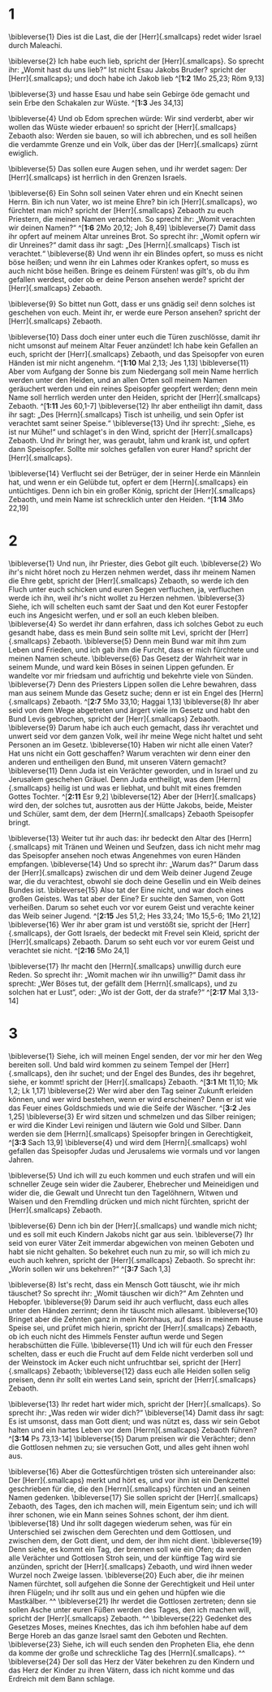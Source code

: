 # 1
\bibleverse{1} Dies ist die Last, die der [Herr]{.smallcaps} redet wider Israel durch Maleachi. 


\bibleverse{2} Ich habe euch lieb, spricht der [Herr]{.smallcaps}. So sprecht ihr: „Womit hast du uns lieb?“ Ist nicht Esau Jakobs Bruder? spricht der [Herr]{.smallcaps}; und doch habe ich Jakob lieb 
^[**1:2** 1Mo 25,23; Röm 9,13] 


\bibleverse{3} und hasse Esau und habe sein Gebirge öde gemacht und sein Erbe den Schakalen zur Wüste. 
^[**1:3** Jes 34,13] 


\bibleverse{4} Und ob Edom sprechen würde: Wir sind verderbt, aber wir wollen das Wüste wieder erbauen! so spricht der [Herr]{.smallcaps} Zebaoth also: Werden sie bauen, so will ich abbrechen, und es soll heißen die verdammte Grenze und ein Volk, über das der [Herr]{.smallcaps} zürnt ewiglich. 


\bibleverse{5} Das sollen eure Augen sehen, und ihr werdet sagen: Der [Herr]{.smallcaps} ist herrlich in den Grenzen Israels. 


\bibleverse{6} Ein Sohn soll seinen Vater ehren und ein Knecht seinen Herrn. Bin ich nun Vater, wo ist meine Ehre? bin ich [Herr]{.smallcaps}, wo fürchtet man mich? spricht der [Herr]{.smallcaps} Zebaoth zu euch Priestern, die meinen Namen verachten. So sprecht ihr: „Womit verachten wir deinen Namen?“ ^[**1:6** 2Mo 20,12; Joh 8,49] \bibleverse{7} Damit dass ihr opfert auf meinem Altar unreines Brot. So sprecht ihr: „Womit opfern wir dir Unreines?“ damit dass ihr sagt: „Des [Herrn]{.smallcaps} Tisch ist verachtet.“ \bibleverse{8} Und wenn ihr ein Blindes opfert, so muss es nicht böse heißen; und wenn ihr ein Lahmes oder Krankes opfert, so muss es auch nicht böse heißen. Bringe es deinem Fürsten! was gilt's, ob du ihm gefallen werdest, oder ob er deine Person ansehen werde? spricht der [Herr]{.smallcaps} Zebaoth. 



\bibleverse{9} So bittet nun Gott, dass er uns gnädig sei! denn solches ist geschehen von euch. Meint ihr, er werde eure Person ansehen? spricht der [Herr]{.smallcaps} Zebaoth. 


\bibleverse{10} Dass doch einer unter euch die Türen zuschlösse, damit ihr nicht umsonst auf meinem Altar Feuer anzündet! Ich habe kein Gefallen an euch, spricht der [Herr]{.smallcaps} Zebaoth, und das Speisopfer von euren Händen ist mir nicht angenehm. ^[**1:10** Mal 2,13; Jes 1,13] \bibleverse{11} Aber vom Aufgang der Sonne bis zum Niedergang soll mein Name herrlich werden unter den Heiden, und an allen Orten soll meinem Namen geräuchert werden und ein reines Speisopfer geopfert werden; denn mein Name soll herrlich werden unter den Heiden, spricht der [Herr]{.smallcaps} Zebaoth. ^[**1:11** Jes 60,1-7] \bibleverse{12} Ihr aber entheiligt ihn damit, dass ihr sagt: „Des [Herrn]{.smallcaps} Tisch ist unheilig, und sein Opfer ist verachtet samt seiner Speise.“ \bibleverse{13} Und ihr sprecht: „Siehe, es ist nur Mühe!“ und schlaget's in den Wind, spricht der [Herr]{.smallcaps} Zebaoth. Und ihr bringt her, was geraubt, lahm und krank ist, und opfert dann Speisopfer. Sollte mir solches gefallen von eurer Hand? spricht der [Herr]{.smallcaps}. 

 

\bibleverse{14} Verflucht sei der Betrüger, der in seiner Herde ein Männlein hat, und wenn er ein Gelübde tut, opfert er dem [Herrn]{.smallcaps} ein untüchtiges. Denn ich bin ein großer König, spricht der [Herr]{.smallcaps} Zebaoth, und mein Name ist schrecklich unter den Heiden. ^[**1:14** 3Mo 22,19] 
 
# 2
\bibleverse{1} Und nun, ihr Priester, dies Gebot gilt euch. \bibleverse{2} Wo ihr's nicht höret noch zu Herzen nehmen werdet, dass ihr meinem Namen die Ehre gebt, spricht der [Herr]{.smallcaps} Zebaoth, so werde ich den Fluch unter euch schicken und euren Segen verfluchen, ja, verfluchen werde ich ihn, weil ihr's nicht wollet zu Herzen nehmen. \bibleverse{3} Siehe, ich will schelten euch samt der Saat und den Kot eurer Festopfer euch ins Angesicht werfen, und er soll an euch kleben bleiben. \bibleverse{4} So werdet ihr dann erfahren, dass ich solches Gebot zu euch gesandt habe, dass es mein Bund sein sollte mit Levi, spricht der [Herr]{.smallcaps} Zebaoth. \bibleverse{5} Denn mein Bund war mit ihm zum Leben und Frieden, und ich gab ihm die Furcht, dass er mich fürchtete und meinen Namen scheute. \bibleverse{6} Das Gesetz der Wahrheit war in seinem Munde, und ward kein Böses in seinen Lippen gefunden. Er wandelte vor mir friedsam und aufrichtig und bekehrte viele von Sünden. \bibleverse{7} Denn des Priesters Lippen sollen die Lehre bewahren, dass man aus seinem Munde das Gesetz suche; denn er ist ein Engel des [Herrn]{.smallcaps} Zebaoth. ^[**2:7** 5Mo 33,10; Haggai 1,13] \bibleverse{8} Ihr aber seid von dem Wege abgetreten und ärgert viele im Gesetz und habt den Bund Levis gebrochen, spricht der [Herr]{.smallcaps} Zebaoth. \bibleverse{9} Darum habe ich auch euch gemacht, dass ihr verachtet und unwert seid vor dem ganzen Volk, weil ihr meine Wege nicht haltet und seht Personen an im Gesetz. \bibleverse{10} Haben wir nicht alle einen Vater? Hat uns nicht ein Gott geschaffen? Warum verachten wir denn einer den anderen und entheiligen den Bund, mit unseren Vätern gemacht? \bibleverse{11} Denn Juda ist ein Verächter geworden, und in Israel und zu Jerusalem geschehen Gräuel. Denn Juda entheiligt, was dem [Herrn]{.smallcaps} heilig ist und was er liebhat, und buhlt mit eines fremden Gottes Tochter. ^[**2:11** Esr 9,2] \bibleverse{12} Aber der [Herr]{.smallcaps} wird den, der solches tut, ausrotten aus der Hütte Jakobs, beide, Meister und Schüler, samt dem, der dem [Herrn]{.smallcaps} Zebaoth Speisopfer bringt. 

 

\bibleverse{13} Weiter tut ihr auch das: ihr bedeckt den Altar des [Herrn]{.smallcaps} mit Tränen und Weinen und Seufzen, dass ich nicht mehr mag das Speisopfer ansehen noch etwas Angenehmes von euren Händen empfangen. \bibleverse{14} Und so sprecht ihr: „Warum das?“ Darum dass der [Herr]{.smallcaps} zwischen dir und dem Weib deiner Jugend Zeuge war, die du verachtest, obwohl sie doch deine Gesellin und ein Weib deines Bundes ist. \bibleverse{15} Also tat der Eine nicht, und war doch eines großen Geistes. Was tat aber der Eine? Er suchte den Samen, von Gott verheißen. Darum so sehet euch vor vor eurem Geist und verachte keiner das Weib seiner Jugend. ^[**2:15** Jes 51,2; Hes 33,24; 1Mo 15,5-6; 1Mo 21,12] \bibleverse{16} Wer ihr aber gram ist und verstößt sie, spricht der [Herr]{.smallcaps}, der Gott Israels, der bedeckt mit Frevel sein Kleid, spricht der [Herr]{.smallcaps} Zebaoth. Darum so seht euch vor vor eurem Geist und verachtet sie nicht. 
^[**2:16** 5Mo 24,1] 
 

\bibleverse{17} Ihr macht den [Herrn]{.smallcaps} unwillig durch eure Reden. So sprecht ihr: „Womit machen wir ihn unwillig?“ Damit dass ihr sprecht: „Wer Böses tut, der gefällt dem [Herrn]{.smallcaps}, und zu solchen hat er Lust“, oder: „Wo ist der Gott, der da strafe?“ ^[**2:17** Mal 3,13-14] 
 
# 3
\bibleverse{1} Siehe, ich will meinen Engel senden, der vor mir her den Weg bereiten soll. Und bald wird kommen zu seinem Tempel der [Herr]{.smallcaps}, den ihr suchet; und der Engel des Bundes, des ihr begehret, siehe, er kommt! spricht der [Herr]{.smallcaps} Zebaoth. ^[**3:1** Mt 11,10; Mk 1,2; Lk 1,17] \bibleverse{2} Wer wird aber den Tag seiner Zukunft erleiden können, und wer wird bestehen, wenn er wird erscheinen? Denn er ist wie das Feuer eines Goldschmieds und wie die Seife der Wäscher. ^[**3:2** Jes 1,25] \bibleverse{3} Er wird sitzen und schmelzen und das Silber reinigen; er wird die Kinder Levi reinigen und läutern wie Gold und Silber. Dann werden sie dem [Herrn]{.smallcaps} Speisopfer bringen in Gerechtigkeit, ^[**3:3** Sach 13,9] \bibleverse{4} und wird dem [Herrn]{.smallcaps} wohl gefallen das Speisopfer Judas und Jerusalems wie vormals und vor langen Jahren. 

  

\bibleverse{5} Und ich will zu euch kommen und euch strafen und will ein schneller Zeuge sein wider die Zauberer, Ehebrecher und Meineidigen und wider die, die Gewalt und Unrecht tun den Tagelöhnern, Witwen und Waisen und den Fremdling drücken und mich nicht fürchten, spricht der [Herr]{.smallcaps} Zebaoth. 


\bibleverse{6} Denn ich bin der [Herr]{.smallcaps} und wandle mich nicht; und es soll mit euch Kindern Jakobs nicht gar aus sein. \bibleverse{7} Ihr seid von eurer Väter Zeit immerdar abgewichen von meinen Geboten und habt sie nicht gehalten. So bekehret euch nun zu mir, so will ich mich zu euch auch kehren, spricht der [Herr]{.smallcaps} Zebaoth. So sprecht ihr: „Worin sollen wir uns bekehren?“ 
^[**3:7** Sach 1,3] 


\bibleverse{8} Ist's recht, dass ein Mensch Gott täuscht, wie ihr mich täuschet? So sprecht ihr: „Womit täuschen wir dich?“ Am Zehnten und Hebopfer. \bibleverse{9} Darum seid ihr auch verflucht, dass euch alles unter den Händen zerrinnt; denn ihr täuscht mich allesamt. \bibleverse{10} Bringet aber die Zehnten ganz in mein Kornhaus, auf dass in meinem Hause Speise sei, und prüfet mich hierin, spricht der [Herr]{.smallcaps} Zebaoth, ob ich euch nicht des Himmels Fenster auftun werde und Segen herabschütten die Fülle. \bibleverse{11} Und ich will für euch den Fresser schelten, dass er euch die Frucht auf dem Felde nicht verderben soll und der Weinstock im Acker euch nicht unfruchtbar sei, spricht der [Herr]{.smallcaps} Zebaoth; \bibleverse{12} dass euch alle Heiden sollen selig preisen, denn ihr sollt ein wertes Land sein, spricht der [Herr]{.smallcaps} Zebaoth. 


\bibleverse{13} Ihr redet hart wider mich, spricht der [Herr]{.smallcaps}. So sprecht ihr: „Was reden wir wider dich?“ \bibleverse{14} Damit dass ihr sagt: Es ist umsonst, dass man Gott dient; und was nützt es, dass wir sein Gebot halten und ein hartes Leben vor dem [Herrn]{.smallcaps} Zebaoth führen? ^[**3:14** Ps 73,13-14] \bibleverse{15} Darum preisen wir die Verächter; denn die Gottlosen nehmen zu; sie versuchen Gott, und alles geht ihnen wohl aus. 



\bibleverse{16} Aber die Gottesfürchtigen trösten sich untereinander also: Der [Herr]{.smallcaps} merkt und hört es, und vor ihm ist ein Denkzettel geschrieben für die, die den [Herrn]{.smallcaps} fürchten und an seinen Namen gedenken. \bibleverse{17} Sie sollen spricht der [Herr]{.smallcaps} Zebaoth, des Tages, den ich machen will, mein Eigentum sein; und ich will ihrer schonen, wie ein Mann seines Sohnes schont, der ihm dient. \bibleverse{18} Und ihr sollt dagegen wiederum sehen, was für ein Unterschied sei zwischen dem Gerechten und dem Gottlosen, und zwischen dem, der Gott dient, und dem, der ihm nicht dient. \bibleverse{19} Denn siehe, es kommt ein Tag, der brennen soll wie ein Ofen; da werden alle Verächter und Gottlosen Stroh sein, und der künftige Tag wird sie anzünden, spricht der [Herr]{.smallcaps} Zebaoth, und wird ihnen weder Wurzel noch Zweige lassen. \bibleverse{20} Euch aber, die ihr meinen Namen fürchtet, soll aufgehen die Sonne der Gerechtigkeit und Heil unter ihren Flügeln; und ihr sollt aus und ein gehen und hüpfen wie die Mastkälber. ^^ \bibleverse{21} Ihr werdet die Gottlosen zertreten; denn sie sollen Asche unter euren Füßen werden des Tages, den ich machen will, spricht der [Herr]{.smallcaps} Zebaoth. ^^ \bibleverse{22} Gedenket des Gesetzes Moses, meines Knechtes, das ich ihm befohlen habe auf dem Berge Horeb an das ganze Israel samt den Geboten und Rechten. \bibleverse{23} Siehe, ich will euch senden den Propheten Elia, ehe denn da komme der große und schreckliche Tag des [Herrn]{.smallcaps}. ^^ \bibleverse{24} Der soll das Herz der Väter bekehren zu den Kindern und das Herz der Kinder zu ihren Vätern, dass ich nicht komme und das Erdreich mit dem Bann schlage.